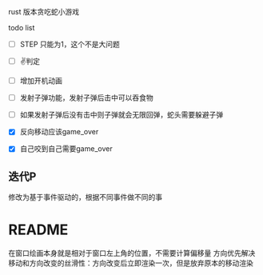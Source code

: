 rust 版本贪吃蛇小游戏



todo list
- [ ] STEP 只能为1，这个不是大问题
- [ ] ✌️判定
- [ ] 增加开机动画
- [ ] 发射子弹功能，发射子弹后击中可以吞食物
- [ ] 如果发射子弹后没有击中则子弹就会无限回弹，蛇头需要躲避子弹
- [x] 反向移动应该game_over
- [x] 自己咬到自己需要game_over




## 迭代P
修改为基于事件驱动的，根据不同事件做不同的事

# README
在窗口绘画本身就是相对于窗口左上角的位置，不需要计算偏移量
方向优先解决移动和方向改变的丝滑性：方向改变后立即渲染一次，但是放弃原本的移动渲染